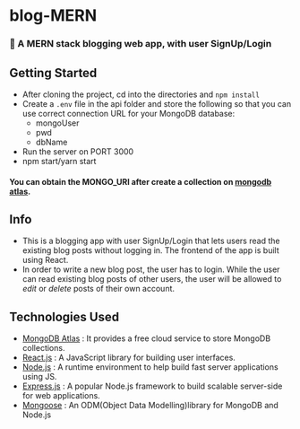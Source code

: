 # blog-MERN
### :dart: A MERN stack blogging web app, with user SignUp/Login

## Getting Started
* After cloning the project, cd into the directories and ```npm install```
* Create a ```.env``` file in the api folder and store the following so that you can use correct connection URL for your MongoDB database:
  * mongoUser 
  * pwd
  * dbName
* Run the server on PORT 3000
* npm start/yarn start
#### You can obtain the MONGO_URI after create a collection on [mongodb atlas](https://www.mongodb.com/cloud/atlas).

## Info 
* This is a blogging app with user SignUp/Login that lets users read the existing blog posts without logging in. The frontend of the app is built using React.
* In order to write a new blog post, the user has to login. While the user can read existing blog posts of other users, the user will be allowed to *edit* or *delete* posts of their own account.

## Technologies Used
* [MongoDB Atlas](https://www.mongodb.com/cloud/atlas) : It provides a free cloud service to store MongoDB collections.
* [React.js](https://reactjs.org/) : A JavaScript library for building user interfaces.
* [Node.js](https://nodejs.org/en/) : A runtime environment to help build fast server applications using JS.
* [Express.js](https://expressjs.com/) : A popular Node.js framework to build scalable server-side for web applications.
* [Mongoose](https://mongoosejs.com/) : An ODM(Object Data Modelling)library for MongoDB and Node.js
